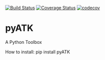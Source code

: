 [![Build Status](https://travis-ci.org/aturki/pyATK.svg?branch=master)](https://travis-ci.org/aturki/pyATK)
[![Coverage Status](https://coveralls.io/repos/github/aturki/pyATK/badge.svg?branch=master)](https://coveralls.io/github/aturki/pyATK?branch=master)
[![codecov](https://codecov.io/gh/aturki/pyATK/branch/master/graph/badge.svg)](https://codecov.io/gh/aturki/pyATK)


# pyATK

A Python Toolbox


How to install:
pip install pyATK
